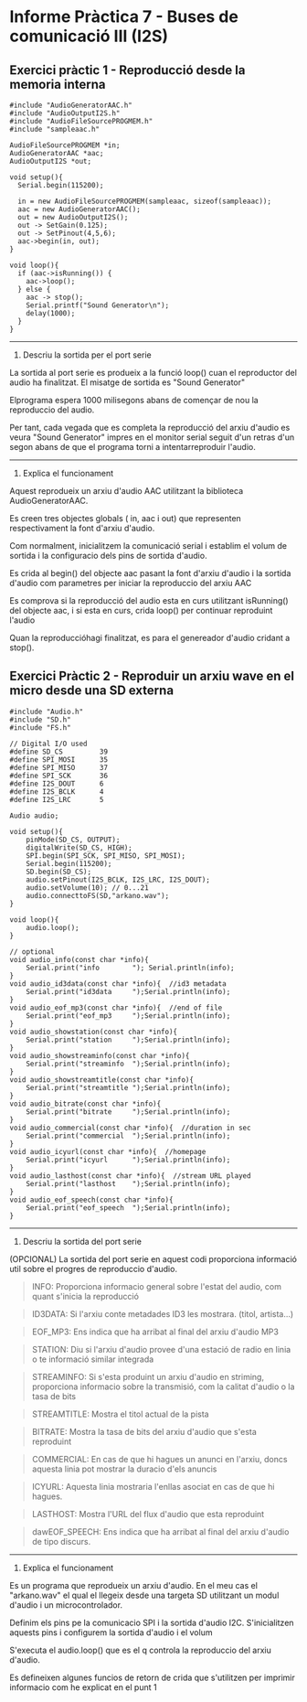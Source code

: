 # Informe Pràctica 7 - Buses de comunicació III (I2S)
## Exercici pràctic 1 - Reproducció desde la memoria interna

```
#include "AudioGeneratorAAC.h"
#include "AudioOutputI2S.h"
#include "AudioFileSourcePROGMEM.h"
#include "sampleaac.h"

AudioFileSourcePROGMEM *in;
AudioGeneratorAAC *aac;
AudioOutputI2S *out;

void setup(){
  Serial.begin(115200);

  in = new AudioFileSourcePROGMEM(sampleaac, sizeof(sampleaac));
  aac = new AudioGeneratorAAC();
  out = new AudioOutputI2S();
  out -> SetGain(0.125);
  out -> SetPinout(4,5,6);
  aac->begin(in, out);
}

void loop(){
  if (aac->isRunning()) {
    aac->loop();
  } else {
    aac -> stop();
    Serial.printf("Sound Generator\n");
    delay(1000);
  }
}
```
___

1. Descriu la sortida per el port serie

La sortida al port serie es produeix a la funció loop() cuan el reproductor del audio ha finalitzat. El misatge de sortida es "Sound Generator"

Elprograma espera 1000 milisegons abans de començar de nou la reproduccio del audio.

Per tant, cada vegada que es completa la reproducció del arxiu d'audio es veura "Sound Generator" impres en el monitor serial seguit d'un retras d'un segon abans de que el programa torni a intentarreproduir l'audio.
___
1. Explica el funcionament
 
Aquest reprodueix un arxiu d'audio AAC utilitzant la biblioteca AudioGeneratorAAC.

Es creen tres objectes globals ( in, aac i out) que representen respectivament la font d'arxiu d'audio.

Com normalment, inicialitzem la comunicació serial i establim el volum de sortida i la configuracio dels pins de sortida d'audio.

Es crida al begin() del objecte aac pasant la font d'arxiu d'audio i la sortida d'audio com parametres per iniciar la reproduccio del arxiu AAC

Es comprova si la reproducció del audio esta en curs utilitzant isRunning() del objecte aac, i si esta en curs, crida loop() per continuar reproduint l'audio

Quan la reproduccióhagi finalitzat, es para el genereador d'audio cridant a stop().


##  Exercici Pràctic 2 - Reproduir un arxiu wave en el micro desde una SD externa

```
#include "Audio.h"
#include "SD.h"
#include "FS.h"

// Digital I/O used
#define SD_CS         39
#define SPI_MOSI      35
#define SPI_MISO      37
#define SPI_SCK       36
#define I2S_DOUT      6
#define I2S_BCLK      4
#define I2S_LRC       5

Audio audio;

void setup(){
    pinMode(SD_CS, OUTPUT);
    digitalWrite(SD_CS, HIGH);
    SPI.begin(SPI_SCK, SPI_MISO, SPI_MOSI);
    Serial.begin(115200);
    SD.begin(SD_CS);
    audio.setPinout(I2S_BCLK, I2S_LRC, I2S_DOUT);
    audio.setVolume(10); // 0...21
    audio.connecttoFS(SD,"arkano.wav");
}

void loop(){
    audio.loop();
}

// optional
void audio_info(const char *info){
    Serial.print("info        "); Serial.println(info);
}
void audio_id3data(const char *info){  //id3 metadata
    Serial.print("id3data     ");Serial.println(info);
}
void audio_eof_mp3(const char *info){  //end of file
    Serial.print("eof_mp3     ");Serial.println(info);
}
void audio_showstation(const char *info){
    Serial.print("station     ");Serial.println(info);
}
void audio_showstreaminfo(const char *info){
    Serial.print("streaminfo  ");Serial.println(info);
}
void audio_showstreamtitle(const char *info){
    Serial.print("streamtitle ");Serial.println(info);
}
void audio_bitrate(const char *info){
    Serial.print("bitrate     ");Serial.println(info);
}
void audio_commercial(const char *info){  //duration in sec
    Serial.print("commercial  ");Serial.println(info);
}
void audio_icyurl(const char *info){  //homepage
    Serial.print("icyurl      ");Serial.println(info);
}
void audio_lasthost(const char *info){  //stream URL played
    Serial.print("lasthost    ");Serial.println(info);
}
void audio_eof_speech(const char *info){
    Serial.print("eof_speech  ");Serial.println(info);
}
```
___

1. Descriu la sortida del port serie

(OPCIONAL)
La sortida del port serie en aquest codi proporciona informació util sobre el progres de reproduccio d'audio.

> INFO: Proporciona informacio general sobre l'estat del audio, com quant s'inicia la reproducció

> ID3DATA: Si l'arxiu conte metadades ID3 les mostrara. (titol, artista...)

> EOF_MP3: Ens indica que ha arribat al final del arxiu d'audio MP3

>STATION: Diu si l'arxiu d'audio provee d'una estació de radio en linia o te informació similar integrada

> STREAMINFO: Si s'esta produint un arxiu d'audio en striming, proporciona informacio sobre la transmisió, com la calitat d'audio o la tasa de bits

> STREAMTITLE: Mostra el titol actual de la pista

> BITRATE: Mostra la tasa de bits del arxiu d'audio que s'esta reproduint

> COMMERCIAL: En cas de que hi hagues un anunci en l'arxiu, doncs aquesta linia pot mostrar la duracio d'els anuncis

> ICYURL: Aquesta linia mostraria l'enllas asociat en cas de que hi hagues.

> LASTHOST: Mostra l'URL del flux d'audio que esta reproduint

> dawEOF_SPEECH: Ens indica que ha arribat al final del arxiu d'audio de tipo discurs.


___
   1. Explica el funcionament

Es un programa que reprodueix un arxiu d'audio. En el meu cas el "arkano.wav" el qual el llegeix desde una targeta SD utilitzant un modul d'audio i un microcontrolador.

Definim els pins pe la comunicacio SPI i la sortida d'audio I2C.
S'inicialitzen aquests pins i configurem la sortida d'audio i el volum

S'executa el audio.loop() que es el q controla la reproduccio del arxiu d'audio. 

Es defineixen algunes funcios de retorn de crida que s'utilitzen per imprimir informacio com he explicat en el punt 1

